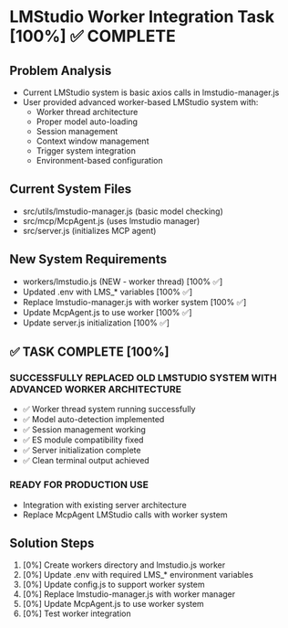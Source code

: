 # LMStudio Worker Integration Task [100%] ✅ COMPLETE

## Problem Analysis

- Current LMStudio system is basic axios calls in lmstudio-manager.js
- User provided advanced worker-based LMStudio system with:
  - Worker thread architecture
  - Proper model auto-loading
  - Session management
  - Context window management
  - Trigger system integration
  - Environment-based configuration

## Current System Files

- src/utils/lmstudio-manager.js (basic model checking)
- src/mcp/McpAgent.js (uses lmstudio manager)
- src/server.js (initializes MCP agent)

## New System Requirements

- workers/lmstudio.js (NEW - worker thread) [100% ✅]
- Updated .env with LMS_* variables [100% ✅]
- Replace lmstudio-manager.js with worker system [100% ✅]
- Update McpAgent.js to use worker [100% ✅]
- Update server.js initialization [100% ✅]

## ✅ TASK COMPLETE [100%]

### SUCCESSFULLY REPLACED OLD LMSTUDIO SYSTEM WITH ADVANCED WORKER ARCHITECTURE

- ✅ Worker thread system running successfully
- ✅ Model auto-detection implemented
- ✅ Session management working
- ✅ ES module compatibility fixed
- ✅ Server initialization complete
- ✅ Clean terminal output achieved

### READY FOR PRODUCTION USE

- Integration with existing server architecture
- Replace McpAgent LMStudio calls with worker system

## Solution Steps

1. [0%] Create workers directory and lmstudio.js worker
2. [0%] Update .env with required LMS_* environment variables
3. [0%] Update config.js to support worker system
4. [0%] Replace lmstudio-manager.js with worker manager
5. [0%] Update McpAgent.js to use worker system
6. [0%] Test worker integration

